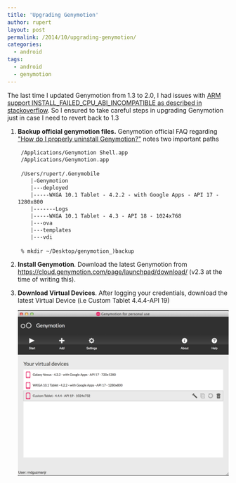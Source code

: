 ```yaml
---
title: 'Upgrading Genymotion'
author: rupert
layout: post
permalink: /2014/10/upgrading-genymotion/
categories:
  - android
tags:
  - android
  - genymotion
---
```


The last time I updated Genymotion from 1.3 to 2.0, I had issues with [ARM support INSTALL_FAILED_CPU_ABI_INCOMPATIBLE as described in stackoverflow](http://stackoverflow.com/questions/17831990/how-do-you-install-google-frameworks-play-accounts-etc-on-a-genymotion-virt).  So I ensured to take careful steps in upgrading Genymotion just in case I need to revert back to 1.3

1. **Backup official genymotion files.** Genymotion official FAQ regarding ["How do I properly uninstall Genymotion?"](https://cloud.genymotion.com/page/faq/#uninstall) notes two important paths

	    /Applications/Genymotion Shell.app
	    /Applications/Genymotion.app
	        
		/Users/rupert/.Genymobile
		   |-Genymotion
		   |---deployed
		   |-----WXGA 10.1 Tablet - 4.2.2 - with Google Apps - API 17 - 1280x800
		   |-------Logs
		   |-----WXGA 10.1 Tablet - 4.3 - API 18 - 1024x768
		   |---ova
		   |---templates
		   |---vdi
		   
		% mkdir ~/Desktop/genymotion_)backup   
	   	   
2. **Install Genymotion**. Download the latest Genymotion from https://cloud.genymotion.com/page/launchpad/download/ (v2.3 at the time of writing this).

3. **Download Virtual Devices**. After logging your credentials, download the latest Virtual Device (i.e Custom Tablet 4.4.4-API 19)

	![Genymotion](/images/2014/10/genymotion_upgrade1.png)




